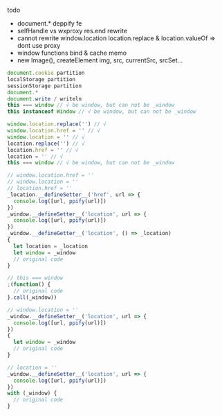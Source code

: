 todo

- document.\* deppify fe
- selfHandle vs wxproxy res.end rewrite
- cannot rewrite window.location location.replace & location.valueOf => dont use proxy
- window functions bind & cache memo
- new Image(), createElement img, src, currentSrc, srcSet...

```js
document.cookie partition
localStorage partition
sessionStorage partition
document.*
document.write / writeln
this === window // √ be window, but can not be _window
this instanceof Window // √ be window, but can not be _window
```

```js
window.location.replace('') // √
window.location.href = '' // √
window.location = '' // √
location.replace('') // √
location.href = '' // √
location = '' // √
this === window // √ be window, but can not be _window
```

```js
// window.location.href = ''
// window.location = ''
// location.href = ''
_location.__defineSetter__('href', url => {
  console.log([url, ppify(url)])
})
_window.__defineSetter__('location', url => {
  console.log([url, ppify(url)])
})
_window.__defineGetter__('location', () => _location)
{
  let location = _location
  let window = _window
  // original code
}
```

```js
// this === window
;(function() {
  // original code
}.call(_window))
```

```js
// window.location = ''
_window.__defineSetter__('location', url => {
  console.log([url, ppify(url)])
})
{
  let window = _window
  // original code
}
```

```js
// location = ''
_window.__defineSetter__('location', url => {
  console.log([url, ppify(url)])
})
with (_window) {
  // original code
}
```
